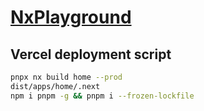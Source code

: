 # [NxPlayground](https://nx-playground.vercel.app/)

## Vercel deployment script
```bash
pnpx nx build home --prod
dist/apps/home/.next
npm i pnpm -g && pnpm i --frozen-lockfile
```
